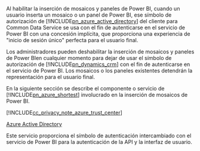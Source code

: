 Al habilitar la inserción de mosaicos y paneles de Power BI, cuando un usuario inserta un mosaico o un panel de Power BI, ese símbolo de autorización de [!INCLUDE[pn_azure_active_directory](pn-azure-active-directory.md)] del cliente para Common Data Service se usa con el fin de autenticarse en el servicio de Power BI con una concesión implícita, que proporciona una experiencia de "inicio de sesión único" perfecta para el usuario final.  
  
 Los administradores pueden deshabilitar la inserción de mosaicos y paneles de Power BIen cualquier momento para dejar de usar el símbolo de autorización de [!INCLUDE[pn_dynamics_crm](pn-dynamics-crm.md)] con el fin de autenticarse en el servicio de Power BI. Los mosaicos o los paneles existentes detendrán la representación para el usuario final.  
  
 En la siguiente sección se describe el componente o servicio de [!INCLUDE[pn_azure_shortest](pn-azure-shortest.md)] involucrado en la inserción de mosaicos de Power BI.  
  
 [!INCLUDE[cc_privacy_note_azure_trust_center](cc-privacy-note-azure-trust-center.md)]  
  
 [Azure Active Directory](https://azure.microsoft.com/services/active-directory/)  
  
 Este servicio proporciona el símbolo de autenticación intercambiado con el servicio de Power BI para la autenticación de la API y la interfaz de usuario.
